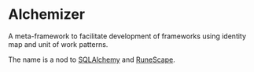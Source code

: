 # Alchemizer

A meta-framework to facilitate development of frameworks using identity map and unit of work patterns.

The name is a nod to [SQLAlchemy](https://github.com/sqlalchemy/sqlalchemy) and [RuneScape](https://runescape.wiki/w/Alchemiser).

